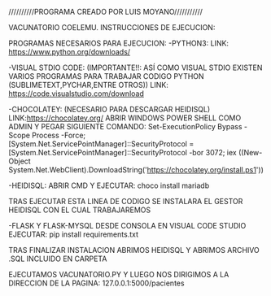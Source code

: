 //////////PROGRAMA CREADO POR LUIS MOYANO///////////

VACUNATORIO COELEMU.
INSTRUCCIONES DE EJECUCION:

PROGRAMAS NECESARIOS PARA EJECUCION:
-PYTHON3: 
LINK: https://www.python.org/downloads/

-VISUAL STDIO CODE:
(IMPORTANTE!!: ASÍ COMO VISUAL STDIO EXISTEN VARIOS PROGRAMAS  PARA TRABAJAR CODIGO PYTHON (SUBLIMETEXT,PYCHAR,ENTRE OTROS))
LINK: https://code.visualstudio.com/download

-CHOCOLATEY:
(NECESARIO PARA DESCARGAR HEIDISQL)
LINK:https://chocolatey.org/
ABRIR WINDOWS POWER SHELL COMO ADMIN Y PEGAR SIGUIENTE COMANDO:
Set-ExecutionPolicy Bypass -Scope Process -Force; [System.Net.ServicePointManager]::SecurityProtocol = [System.Net.ServicePointManager]::SecurityProtocol -bor 3072; iex ((New-Object System.Net.WebClient).DownloadString('https://chocolatey.org/install.ps1'))



-HEIDISQL:
ABRIR CMD Y EJECUTAR:
choco install mariadb

TRAS EJECUTAR ESTA LINEA DE CODIGO SE INSTALARA EL GESTOR HEIDISQL CON EL CUAL TRABAJAREMOS


-FLASK Y FLASK-MYSQL
DESDE CONSOLA EN VISUAL CODE STUDIO EJECUTAR:
pip install requirements.txt


TRAS FINALIZAR INSTALACION
ABRIMOS HEIDISQL Y ABRIMOS ARCHIVO .SQL INCLUIDO EN CARPETA

EJECUTAMOS VACUNATORIO.PY Y LUEGO NOS DIRIGIMOS A LA DIRECCION DE LA PAGINA: 127.0.0.1:5000/pacientes




